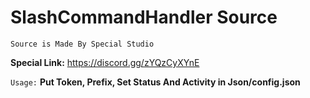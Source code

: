 # SlashCommandHandler Source

```Source is Made By Special Studio```

**Special Link:** https://discord.gg/zYQzCyXYnE


```Usage:```
**Put Token, Prefix, Set Status And Activity in Json/config.json**